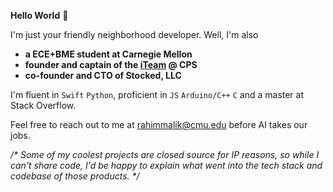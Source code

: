 **Hello World** 👋

I'm just your friendly neighborhood developer. Well, I'm also<br/>
- **a ECE+BME student at Carnegie Mellon**<br/>
- **founder and captain of the [iTeam](https://github.com/cps-innovation-team) @ CPS**<br/>
- **co-founder and CTO of Stocked, LLC**

I'm fluent in `Swift` `Python`, proficient in `JS` `Arduino/C++` `C` and a master at Stack Overflow.

Feel free to reach out to me at [rahimmalik@cmu.edu](mailto:rahimmalik@cmu.edu) before AI takes our jobs.


*/\* Some of my coolest projects are closed source for IP reasons, so while I can't share code, I'd be happy to explain what went into the tech stack and codebase of those products. \*/*

